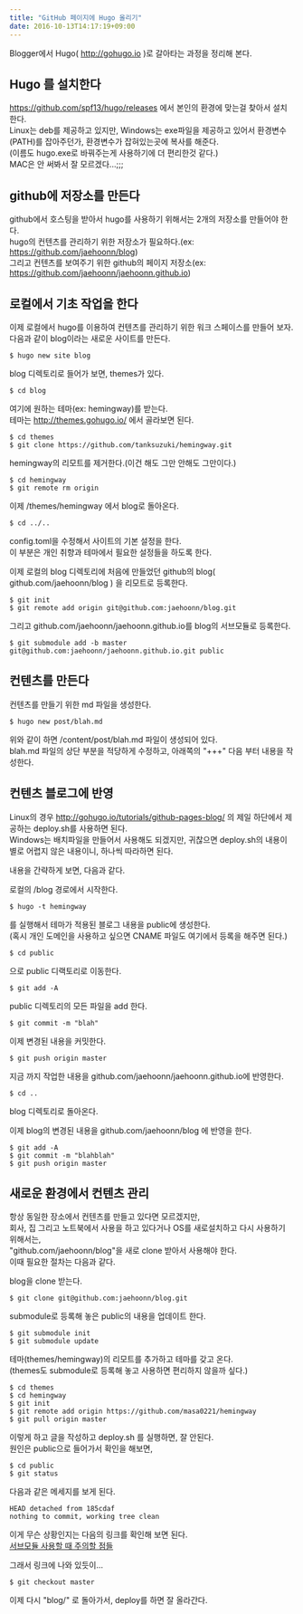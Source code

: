 ```yaml
---
title: "GitHub 페이지에 Hugo 올리기"
date: 2016-10-13T14:17:19+09:00
---
```


Blogger에서 Hugo( http://gohugo.io )로 갈아타는 과정을 정리해 본다.

Hugo 를 설치한다
---

https://github.com/spf13/hugo/releases 에서 본인의 환경에 맞는걸 찾아서 설치한다.  
Linux는 deb를 제공하고 있지만, Windows는 exe파일을 제공하고 있어서 환경변수(PATH)를 잡아주던가, 환경변수가 잡혀있는곳에 복사를 해준다.  
(이름도 hugo.exe로 바꿔주는게 사용하기에 더 편리한것 같다.)  
MAC은 안 써봐서 잘 모르겠다...;;;  

github에 저장소를 만든다
---

github에서 호스팅을 받아서 hugo를 사용하기 위해서는 2개의 저장소를 만들어야 한다.  
hugo의 컨텐츠를 관리하기 위한 저장소가 필요하다.(ex: https://github.com/jaehoonn/blog)  
그리고 컨텐츠를 보여주기 위한 github의 페이지 저장소(ex: https://github.com/jaehoonn/jaehoonn.github.io)

로컬에서 기초 작업을 한다
---

이제 로컬에서 hugo를 이용하여 컨텐츠를 관리하기 위한 워크 스페이스를 만들어 보자.  
다음과 같이 blog이라는 새로운 사이트를 만든다.

```
$ hugo new site blog 
```

blog 디렉토리로 들어가 보면, themes가 있다.
```
$ cd blog   
```

여기에 원하는 테마(ex: hemingway)를 받는다.  
테마는 http://themes.gohugo.io/ 에서 골라보면 된다.

```
$ cd themes  
$ git clone https://github.com/tanksuzuki/hemingway.git  
```

hemingway의 리모트를 제거한다.(이건 해도 그만 안해도 그만이다.)

```
$ cd hemingway    
$ git remote rm origin
```

이제 /themes/hemingway 에서 blog로 돌아온다.

```
$ cd ../..
```

config.toml을 수정해서 사이트의 기본 설정을 한다.  
이 부분은 개인 취향과 테마에서 필요한 설정들을 하도록 한다.

이제 로컬의 blog 디렉토리에 처음에 만들었던 github의 blog( github.com/jaehoonn/blog ) 을 리모트로 등록한다.

```
$ git init  
$ git remote add origin git@github.com:jaehoonn/blog.git
```

그리고 github.com/jaehoonn/jaehoonn.github.io를 blog의 서브모듈로 등록한다.

```
$ git submodule add -b master git@github.com:jaehoonn/jaehoonn.github.io.git public
```

컨텐츠를 만든다
---

컨텐츠를 만들기 위한 md 파일을 생성한다.

```
$ hugo new post/blah.md
```

위와 같이 하면 /content/post/blah.md 파일이 생성되어 있다.  
blah.md 파일의 상단 부분을 적당하게 수정하고, 아래쪽의 "+++" 다음 부터 내용을 작성한다.

컨텐츠 블로그에 반영
---

Linux의 경우 http://gohugo.io/tutorials/github-pages-blog/ 의 제일 하단에서 제공하는 deploy.sh를 사용하면 된다.  
Windows는 배치파일을 만들어서 사용해도 되겠지만, 귀찮으면 deploy.sh의 내용이 별로 어렵지 않은 내용이니, 하나씩 따라하면 된다.

내용을 간략하게 보면, 다음과 같다.

로컬의 /blog 경로에서 시작한다.

```
$ hugo -t hemingway   
```

를 실행해서 테마가 적용된 블로그 내용을 public에 생성한다.  
(혹시 개인 도메인을 사용하고 싶으면 CNAME 파일도 여기에서 등록을 해주면 된다.)

```
$ cd public
```

으로 public 디랙토리로 이동한다.

```
$ git add -A
```

public 디렉토리의 모든 파일을 add 한다.

```
$ git commit -m "blah"
```
이제 변경된 내용을 커밋한다.

```
$ git push origin master
```
지금 까지 작업한 내용을 github.com/jaehoonn/jaehoonn.github.io에 반영한다.

```
$ cd ..
```
blog 디렉토리로 돌아온다.

이제 blog의 변경된 내용을 github.com/jaehoonn/blog 에 반영을 한다.
```
$ git add -A  
$ git commit -m "blahblah"  
$ git push origin master
```

새로운 환경에서 컨텐츠 관리
---

항상 동일한 장소에서 컨텐츠를 만들고 있다면 모르겠지만,  
회사, 집 그리고 노트북에서 사용을 하고 있다거나 OS를 새로설치하고 다시 사용하기 위해서는,  
"github.com/jaehoonn/blog"을 새로 clone 받아서 사용해야 한다.  
이때 필요한 절차는 다음과 같다.

blog을 clone 받는다.

```
$ git clone git@github.com:jaehoonn/blog.git
```

submodule로 등록해 놓은 public의 내용을 업데이트 한다.
```
$ git submodule init  
$ git submodule update
```

테마(themes/hemingway)의 리모트를 추가하고 테마를 갖고 온다.  
(themes도 submodule로 등록해 놓고 사용하면 편리하지 않을까 싶다.)

```
$ cd themes  
$ cd hemingway    
$ git init  
$ git remote add origin https://github.com/masa0221/hemingway  
$ git pull origin master  
```

이렇게 하고 글을 작성하고 deploy.sh 를 실행하면, 잘 안된다.  
원인은 public으로 들어가서 확인을 해보면, 

```
$ cd public  
$ git status
```

다음과 같은 메세지를 보게 된다.

```
HEAD detached from 185cdaf  
nothing to commit, working tree clean
```

이게 무슨 상황인지는 다음의 링크를 확인해 보면 된다.  
[서브모듈 사용할 때 주의할 점들](https://git-scm.com/book/ko/v1/Git-%EB%8F%84%EA%B5%AC-%EC%84%9C%EB%B8%8C%EB%AA%A8%EB%93%88#서브모듈-사용할-때-주의할-점들)

그래서 링크에 나와 있듯이...
```
$ git checkout master
```

이제 다시 "blog/" 로 돌아가서, deploy를 하면 잘 올라간다.
